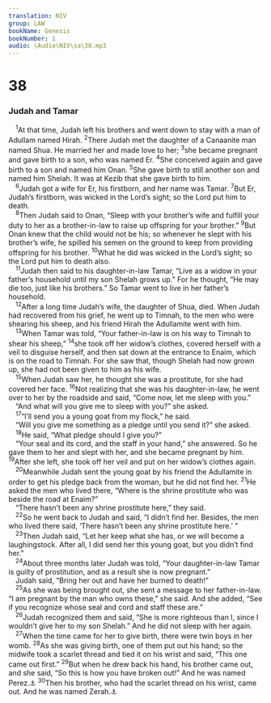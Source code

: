 ```yaml
---
translation: NIV
group: LAW
bookName: Genesis 
bookNumber: 1
audio: \Audio\NIV\sa\38.mp3
---
```


<div class="title"><h1>38</h1><h3>Judah and Tamar </h3></div>
<span class="verse sa_38_1"> <sup>1</sup>At that time, Judah left his brothers and went down to stay with a man of Adullam named Hirah. </span>
<span class="verse sa_38_2"><sup>2</sup>There Judah met the daughter of a Canaanite man named Shua. He married her and made love to her; </span>
<span class="verse sa_38_3"><sup>3</sup>she became pregnant and gave birth to a son, who was named Er. </span>
<span class="verse sa_38_4"><sup>4</sup>She conceived again and gave birth to a son and named him Onan. </span>
<span class="verse sa_38_5"><sup>5</sup>She gave birth to still another son and named him Shelah. It was at Kezib that she gave birth to him. <br/></span>
<span class="verse sa_38_6"> <sup>6</sup>Judah got a wife for Er, his firstborn, and her name was Tamar. </span>
<span class="verse sa_38_7"><sup>7</sup>But Er, Judah’s firstborn, was wicked in the Lord’s sight; so the Lord put him to death. <br/></span>
<span class="verse sa_38_8"> <sup>8</sup>Then Judah said to Onan, “Sleep with your brother’s wife and fulfill your duty to her as a brother-in-law to raise up offspring for your brother.” </span>
<span class="verse sa_38_9"><sup>9</sup>But Onan knew that the child would not be his; so whenever he slept with his brother’s wife, he spilled his semen on the ground to keep from providing offspring for his brother. </span>
<span class="verse sa_38_10"><sup>10</sup>What he did was wicked in the Lord’s sight; so the Lord put him to death also. <br/></span>
<span class="verse sa_38_11"> <sup>11</sup>Judah then said to his daughter-in-law Tamar, “Live as a widow in your father’s household until my son Shelah grows up.” For he thought, “He may die too, just like his brothers.” So Tamar went to live in her father’s household. <br/></span>
<span class="verse sa_38_12"> <sup>12</sup>After a long time Judah’s wife, the daughter of Shua, died. When Judah had recovered from his grief, he went up to Timnah, to the men who were shearing his sheep, and his friend Hirah the Adullamite went with him. <br/></span>
<span class="verse sa_38_13"> <sup>13</sup>When Tamar was told, “Your father-in-law is on his way to Timnah to shear his sheep,” </span>
<span class="verse sa_38_14"><sup>14</sup>she took off her widow’s clothes, covered herself with a veil to disguise herself, and then sat down at the entrance to Enaim, which is on the road to Timnah. For she saw that, though Shelah had now grown up, she had not been given to him as his wife. <br/></span>
<span class="verse sa_38_15"> <sup>15</sup>When Judah saw her, he thought she was a prostitute, for she had covered her face. </span>
<span class="verse sa_38_16"><sup>16</sup>Not realizing that she was his daughter-in-law, he went over to her by the roadside and said, “Come now, let me sleep with you.” <br/> “And what will you give me to sleep with you?” she asked. <br/></span>
<span class="verse sa_38_17"> <sup>17</sup>“I’ll send you a young goat from my flock,” he said. <br/> “Will you give me something as a pledge until you send it?” she asked. <br/></span>
<span class="verse sa_38_18"> <sup>18</sup>He said, “What pledge should I give you?” <br/> “Your seal and its cord, and the staff in your hand,” she answered. So he gave them to her and slept with her, and she became pregnant by him. </span>
<span class="verse sa_38_19"><sup>19</sup>After she left, she took off her veil and put on her widow’s clothes again. <br/></span>
<span class="verse sa_38_20"> <sup>20</sup>Meanwhile Judah sent the young goat by his friend the Adullamite in order to get his pledge back from the woman, but he did not find her. </span>
<span class="verse sa_38_21"><sup>21</sup>He asked the men who lived there, “Where is the shrine prostitute who was beside the road at Enaim?” <br/> “There hasn’t been any shrine prostitute here,” they said. <br/></span>
<span class="verse sa_38_22"> <sup>22</sup>So he went back to Judah and said, “I didn’t find her. Besides, the men who lived there said, ‘There hasn’t been any shrine prostitute here.’ ” <br/></span>
<span class="verse sa_38_23"> <sup>23</sup>Then Judah said, “Let her keep what she has, or we will become a laughingstock. After all, I did send her this young goat, but you didn’t find her.” <br/></span>
<span class="verse sa_38_24"> <sup>24</sup>About three months later Judah was told, “Your daughter-in-law Tamar is guilty of prostitution, and as a result she is now pregnant.” <br/> Judah said, “Bring her out and have her burned to death!” <br/></span>
<span class="verse sa_38_25"> <sup>25</sup>As she was being brought out, she sent a message to her father-in-law. “I am pregnant by the man who owns these,” she said. And she added, “See if you recognize whose seal and cord and staff these are.” <br/></span>
<span class="verse sa_38_26"> <sup>26</sup>Judah recognized them and said, “She is more righteous than I, since I wouldn’t give her to my son Shelah.” And he did not sleep with her again. <br/></span>
<span class="verse sa_38_27"> <sup>27</sup>When the time came for her to give birth, there were twin boys in her womb. </span>
<span class="verse sa_38_28"><sup>28</sup>As she was giving birth, one of them put out his hand; so the midwife took a scarlet thread and tied it on his wrist and said, “This one came out first.” </span>
<span class="verse sa_38_29"><sup>29</sup>But when he drew back his hand, his brother came out, and she said, “So this is how you have broken out!” And he was named Perez.<a data-toggle="tooltip" data-placement="bottom" title="means breaking out.">⚓</a></span>
<span class="verse sa_38_30"><sup>30</sup>Then his brother, who had the scarlet thread on his wrist, came out. And he was named Zerah.<a data-toggle="tooltip" data-placement="bottom" title="can mean scarlet or brightness.">⚓</a><br/></span>
